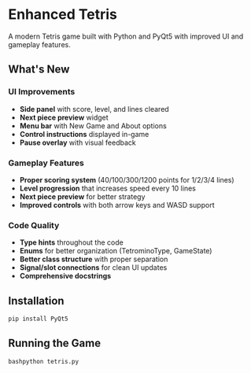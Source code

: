 # Enhanced Tetris

A modern Tetris game built with Python and PyQt5 with improved UI and gameplay features.

## What's New

### UI Improvements
- **Side panel** with score, level, and lines cleared
- **Next piece preview** widget
- **Menu bar** with New Game and About options
- **Control instructions** displayed in-game
- **Pause overlay** with visual feedback

### Gameplay Features
- **Proper scoring system** (40/100/300/1200 points for 1/2/3/4 lines)
- **Level progression** that increases speed every 10 lines
- **Next piece preview** for better strategy
- **Improved controls** with both arrow keys and WASD support

### Code Quality
- **Type hints** throughout the code
- **Enums** for better organization (TetrominoType, GameState)
- **Better class structure** with proper separation
- **Signal/slot connections** for clean UI updates
- **Comprehensive docstrings**

## Installation

```bash
pip install PyQt5
```
## Running the Game
```bash
bashpython tetris.py
```
